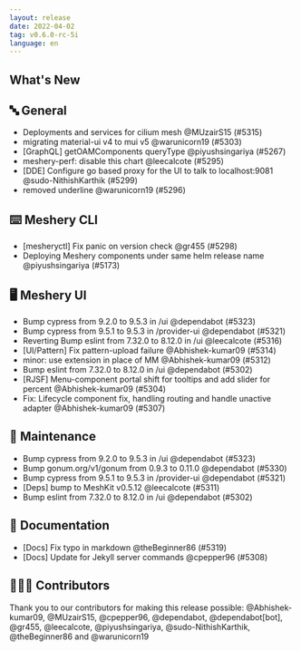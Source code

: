 ```yaml
---
layout: release
date: 2022-04-02
tag: v0.6.0-rc-5i
language: en
---
```


## What's New
## 🔤 General
- Deployments and services for cilium mesh @MUzairS15 (#5315)
- migrating material-ui v4 to mui v5 @warunicorn19 (#5303)
- [GraphQL] getOAMComponents queryType  @piyushsingariya (#5267)
- meshery-perf: disable this chart @leecalcote (#5295)
- [DDE] Configure go based proxy for the UI to talk to localhost:9081 @sudo-NithishKarthik (#5299)
- removed underline @warunicorn19 (#5296)

## ⌨️ Meshery CLI

- [mesheryctl] Fix panic on version check @gr455 (#5298)
- Deploying Meshery components under same helm release name @piyushsingariya (#5173)

## 🖥 Meshery UI

- Bump cypress from 9.2.0 to 9.5.3 in /ui @dependabot (#5323)
- Bump cypress from 9.5.1 to 9.5.3 in /provider-ui @dependabot (#5321)
- Reverting Bump eslint from 7.32.0 to 8.12.0 in /ui @leecalcote (#5316)
- [UI/Pattern] Fix pattern-upload failure @Abhishek-kumar09 (#5314)
- minor: use extension in place of MM @Abhishek-kumar09 (#5312)
- Bump eslint from 7.32.0 to 8.12.0 in /ui @dependabot (#5302)
- [RJSF] Menu-component portal shift for tooltips and add slider for percent @Abhishek-kumar09 (#5304)
- Fix: Lifecycle component fix, handling routing and handle unactive adapter @Abhishek-kumar09 (#5307)

## 🧰 Maintenance

- Bump cypress from 9.2.0 to 9.5.3 in /ui @dependabot (#5323)
- Bump gonum.org/v1/gonum from 0.9.3 to 0.11.0 @dependabot (#5330)
- Bump cypress from 9.5.1 to 9.5.3 in /provider-ui @dependabot (#5321)
- [Deps] bump to MeshKit v0.5.12 @leecalcote (#5311)
- Bump eslint from 7.32.0 to 8.12.0 in /ui @dependabot (#5302)

## 📖 Documentation

- [Docs] Fix typo in markdown @theBeginner86 (#5319)
- [Docs] Update for Jekyll server commands @cpepper96 (#5308)

## 👨🏽‍💻 Contributors

Thank you to our contributors for making this release possible:
@Abhishek-kumar09, @MUzairS15, @cpepper96, @dependabot, @dependabot[bot], @gr455, @leecalcote, @piyushsingariya, @sudo-NithishKarthik, @theBeginner86 and @warunicorn19
